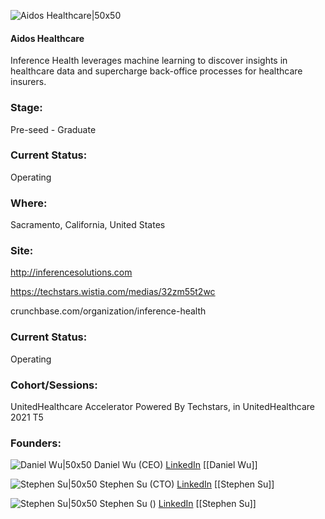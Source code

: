 

![Aidos Healthcare|50x50](https://apimg.techstars.com/connect/images/image_files/61916dc4713f14000756265f/original/LOGO_ariation_2_101921.png)

#### Aidos Healthcare
Inference Health leverages machine learning to discover insights in healthcare data and supercharge back-office processes for healthcare insurers.

### Stage: 
Pre-seed - Graduate 

### Current Status: 
Operating

### Where:
Sacramento, California, United States

### Site:
http://inferencesolutions.com

https://techstars.wistia.com/medias/32zm55t2wc

crunchbase.com/organization/inference-health

### Current Status: 
Operating

### Cohort/Sessions: 
UnitedHealthcare Accelerator Powered By Techstars, in UnitedHealthcare 2021 T5

### Founders: 

![Daniel Wu|50x50](https://www.f6s.com/images/profile-placeholder-user.jpg) Daniel Wu (CEO) [LinkedIn](https://linkedin.com/in/daniel-j-wu) [[Daniel Wu]]

![Stephen Su|50x50](https://www.f6s.com/images/profile-placeholder-user.jpg) Stephen Su (CTO) [LinkedIn](https://) [[Stephen Su]]

![Stephen Su|50x50](http://s3.amazonaws.com/ts-accel-connect-uploads/images/image_files/612c1a3634ed270007535b66/original/stephen_200_highres.jpg) Stephen Su () [LinkedIn](https://) [[Stephen Su]]


